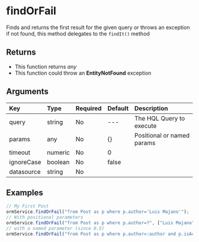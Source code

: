 # findOrFail

Finds and returns the first result for the given query or throws an exception if not found, this method delegates to the `findIt()` method

## Returns

* This function returns _any_
* This function could throw an **EntityNotFound** exception

## Arguments

| Key | Type | Required | Default | Description |
| :--- | :--- | :--- | :--- | :--- |
| query | string | No | --- | The HQL Query to execute |
| params | any | No | {} | Positional or named params |
| timeout | numeric | No | 0 |  |
| ignoreCase | boolean | No | false |  |
| datasource | string | No |  |  |

## Examples

```javascript
// My First Post
ormService.findOrFail("from Post as p where p.author='Luis Majano'");
// With positional parameters
ormService.findOrFail("from Post as p where p.author=?", ["Luis Majano"]);
// with a named parameter (since 0.5)
ormService.findOrFail("from Post as p where p.author=:author and p.isActive=:active", { author="Luis Majano",active=true} );
```

